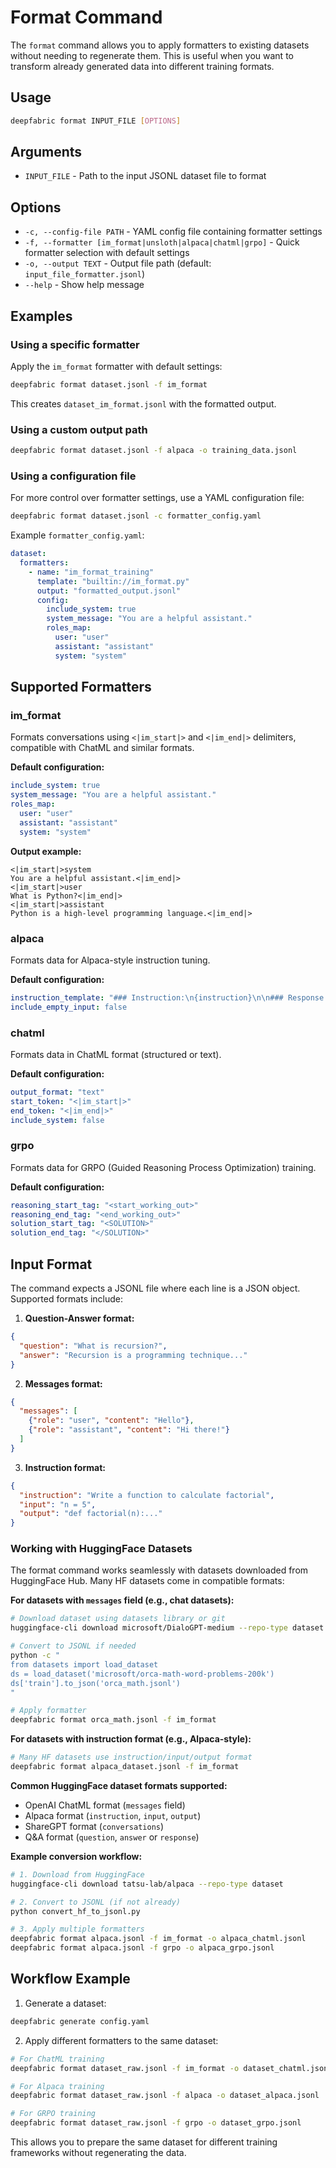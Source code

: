 # Format Command

The `format` command allows you to apply formatters to existing datasets without needing to regenerate them. This is useful when you want to transform already generated data into different training formats.

## Usage

```bash
deepfabric format INPUT_FILE [OPTIONS]
```

## Arguments

- `INPUT_FILE` - Path to the input JSONL dataset file to format

## Options

- `-c, --config-file PATH` - YAML config file containing formatter settings
- `-f, --formatter [im_format|unsloth|alpaca|chatml|grpo]` - Quick formatter selection with default settings
- `-o, --output TEXT` - Output file path (default: `input_file_formatter.jsonl`)
- `--help` - Show help message

## Examples

### Using a specific formatter

Apply the `im_format` formatter with default settings:

```bash
deepfabric format dataset.jsonl -f im_format
```

This creates `dataset_im_format.jsonl` with the formatted output.

### Using a custom output path

```bash
deepfabric format dataset.jsonl -f alpaca -o training_data.jsonl
```

### Using a configuration file

For more control over formatter settings, use a YAML configuration file:

```bash
deepfabric format dataset.jsonl -c formatter_config.yaml
```

Example `formatter_config.yaml`:

```yaml
dataset:
  formatters:
    - name: "im_format_training"
      template: "builtin://im_format.py"
      output: "formatted_output.jsonl"
      config:
        include_system: true
        system_message: "You are a helpful assistant."
        roles_map:
          user: "user"
          assistant: "assistant"
          system: "system"
```

## Supported Formatters

### im_format

Formats conversations using `<|im_start|>` and `<|im_end|>` delimiters, compatible with ChatML and similar formats.

**Default configuration:**
```yaml
include_system: true
system_message: "You are a helpful assistant."
roles_map:
  user: "user"
  assistant: "assistant"
  system: "system"
```

**Output example:**
```
<|im_start|>system
You are a helpful assistant.<|im_end|>
<|im_start|>user
What is Python?<|im_end|>
<|im_start|>assistant
Python is a high-level programming language.<|im_end|>
```

### alpaca

Formats data for Alpaca-style instruction tuning.

**Default configuration:**
```yaml
instruction_template: "### Instruction:\n{instruction}\n\n### Response:"
include_empty_input: false
```

### chatml

Formats data in ChatML format (structured or text).

**Default configuration:**
```yaml
output_format: "text"
start_token: "<|im_start|>"
end_token: "<|im_end|>"
include_system: false
```

### grpo

Formats data for GRPO (Guided Reasoning Process Optimization) training.

**Default configuration:**
```yaml
reasoning_start_tag: "<start_working_out>"
reasoning_end_tag: "<end_working_out>"
solution_start_tag: "<SOLUTION>"
solution_end_tag: "</SOLUTION>"
```

## Input Format

The command expects a JSONL file where each line is a JSON object. Supported formats include:

1. **Question-Answer format:**
```json
{
  "question": "What is recursion?",
  "answer": "Recursion is a programming technique..."
}
```

2. **Messages format:**
```json
{
  "messages": [
    {"role": "user", "content": "Hello"},
    {"role": "assistant", "content": "Hi there!"}
  ]
}
```

3. **Instruction format:**
```json
{
  "instruction": "Write a function to calculate factorial",
  "input": "n = 5",
  "output": "def factorial(n):..."
}
```

### Working with HuggingFace Datasets

The format command works seamlessly with datasets downloaded from HuggingFace Hub. Many HF datasets come in compatible formats:

**For datasets with `messages` field (e.g., chat datasets):**
```bash
# Download dataset using datasets library or git
huggingface-cli download microsoft/DialoGPT-medium --repo-type dataset

# Convert to JSONL if needed
python -c "
from datasets import load_dataset
ds = load_dataset('microsoft/orca-math-word-problems-200k')
ds['train'].to_json('orca_math.jsonl')
"

# Apply formatter
deepfabric format orca_math.jsonl -f im_format
```

**For datasets with instruction format (e.g., Alpaca-style):**
```bash
# Many HF datasets use instruction/input/output format
deepfabric format alpaca_dataset.jsonl -f im_format
```

**Common HuggingFace dataset formats supported:**
- OpenAI ChatML format (`messages` field)
- Alpaca format (`instruction`, `input`, `output`)
- ShareGPT format (`conversations`)
- Q&A format (`question`, `answer` or `response`)

**Example conversion workflow:**
```bash
# 1. Download from HuggingFace
huggingface-cli download tatsu-lab/alpaca --repo-type dataset

# 2. Convert to JSONL (if not already)
python convert_hf_to_jsonl.py

# 3. Apply multiple formatters
deepfabric format alpaca.jsonl -f im_format -o alpaca_chatml.jsonl
deepfabric format alpaca.jsonl -f grpo -o alpaca_grpo.jsonl
```

## Workflow Example

1. Generate a dataset:
```bash
deepfabric generate config.yaml
```

2. Apply different formatters to the same dataset:
```bash
# For ChatML training
deepfabric format dataset_raw.jsonl -f im_format -o dataset_chatml.jsonl

# For Alpaca training
deepfabric format dataset_raw.jsonl -f alpaca -o dataset_alpaca.jsonl

# For GRPO training
deepfabric format dataset_raw.jsonl -f grpo -o dataset_grpo.jsonl
```

This allows you to prepare the same dataset for different training frameworks without regenerating the data.
